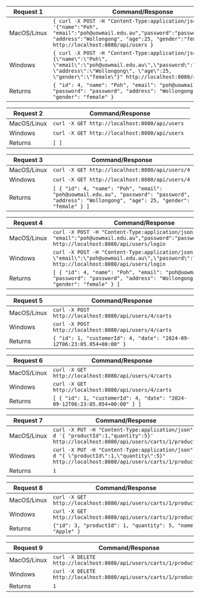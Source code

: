 | Request 1    | Command/Response      |
|--------------|--------------------------------------|
| MacOS/Linux  | `{ curl -X POST -H "Content-Type:application/json" -d '{"name":"Poh", "email":"poh@uowmail.edu.au","password":"password", "address":"Wollongong", "age":25, "gender":"female"}' http://localhost:8080/api/users }`|
| Windows      | `{ curl -X POST -H "Content-Type:application/json" -d "{\"name\":\"Poh\", \"email\":\"poh@uowmail.edu.au\",\"password\":\"password\", \"address\":\"Wollongong\", \"age\":25, \"gender\":\"female\"}" http://localhost:8080/api/users }`  |
| Returns      | `{ "id": 4, "name": "Poh", "email": "poh@uowmail.edu.au", "password": "password", "address": "Wollongong", "age": 25, "gender": "female" }`|


| Request 2    | Command/Response                                                                                                                                                                     |
|--------------|--------------------------------------------------------------------------------------------------------------------------------------------------------------------------------------|
| MacOS/Linux  | `curl -X GET http://localhost:8080/api/users `                                                                                                                                    |
| Windows      | `curl -X GET http://localhost:8080/api/users `                                                                                                                                    |
| Returns      | `[ ]`                                  |


| Request 3    | Command/Response                                                                                                                                                                     |
|--------------|--------------------------------------------------------------------------------------------------------------------------------------------------------------------------------------|
| MacOS/Linux  | `curl -X GET http://localhost:8080/api/users/4`                                                                                                                                    |
| Windows      | `curl -X GET http://localhost:8080/api/users/4`                                                                                                                                    |
| Returns      | `[ { "id": 4, "name": "Poh", "email": "poh@uowmail.edu.au", "password": "password", "address": "Wollongong", "age": 25, "gender": "female" } ]`                                  |


| Request 4    | Command/Response                                                                                                                                                                     |
|--------------|--------------------------------------------------------------------------------------------------------------------------------------------------------------------------------------|
| MacOS/Linux  | `curl -X POST -H "Content-Type:application/json" -d '{ "email":"poh@uowmail.edu.au","password":"password"}' http://localhost:8080/api/users/login`  |
| Windows      | `curl -X POST -H "Content-Type:application/json" -d "{ \"email\":\"poh@uowmail.edu.au\",\"password\":\"password\"}" http://localhost:8080/api/users/login`   |
| Returns      | `[ { "id": 4, "name": "Poh", "email": "poh@uowmail.edu.au", "password": "password", "address": "Wollongong", "age": 25, "gender": "female" } ]`                                  |


| Request 5    | Command/Response                                                                                                                                                                     |
|--------------|--------------------------------------------------------------------------------------------------------------------------------------------------------------------------------------|
| MacOS/Linux  | `curl -X POST http://localhost:8080/api/users/4/carts` |
| Windows      | `curl -X POST http://localhost:8080/api/users/4/carts`   |
| Returns      | `{ "id": 1, "customerId": 4, "date": "2024-09-12T06:23:05.054+00:00" }`                                  |


| Request 6    | Command/Response                                                                                                                                                                     |
|--------------|--------------------------------------------------------------------------------------------------------------------------------------------------------------------------------------|
| MacOS/Linux  | `curl -X GET http://localhost:8080/api/users/4/carts` |
| Windows      | `curl -X GET http://localhost:8080/api/users/4/carts`   |
| Returns      | `[ { "id": 1, "customerId": 4, "date": "2024-09-12T06:23:05.054+00:00" } ]`                                  |


| Request 7    | Command/Response                                                                                                                                                                     |
|--------------|--------------------------------------------------------------------------------------------------------------------------------------------------------------------------------------|
| MacOS/Linux  | `curl -X PUT -H "Content-Type:application/json" -d '{ "productId":1,"quantity":5}' http://localhost:8080/api/users/carts/1/products` |
| Windows      | `curl -X PUT -H "Content-Type:application/json" -d "{ \"productId\":1,\"quantity\":5}" http://localhost:8080/api/users/carts/1/products`   |
| Returns      | `1` |


| Request 8    | Command/Response                                                                                                                                                                     |
|--------------|--------------------------------------------------------------------------------------------------------------------------------------------------------------------------------------|
| MacOS/Linux  | `curl -X GET http://localhost:8080/api/users/carts/1/products` |
| Windows      | `curl -X GET http://localhost:8080/api/users/carts/1/products`   |
| Returns      | `{"id": 3, "productId": 1, "quantity": 5, "name": "Apple" }`     |



| Request 9    | Command/Response                                                                                                                                                                     |
|--------------|--------------------------------------------------------------------------------------------------------------------------------------------------------------------------------------|
| MacOS/Linux  | `curl -X DELETE http://localhost:8080/api/users/carts/1/products/1` |
| Windows      | `curl -X DELETE http://localhost:8080/api/users/carts/1/products/1`   |
| Returns      | `1`     |


